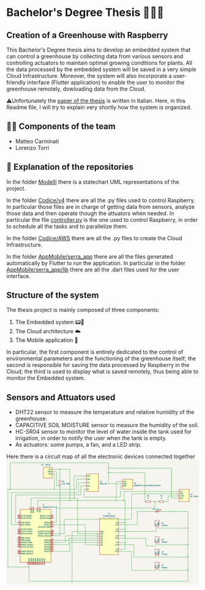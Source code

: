 # Bachelor's Degree Thesis 👨‍💻🌱
## Creation of a Greenhouse with Raspberry
This Bachelor's Degree thesis aims to develop an embedded system that can control a greenhouse by collecting data from various sensors and controlling actuators to maintain optimal growing conditions for plants. All the data processed by the embedded system will be saved in a very simple Cloud Infrastructure. Moreover, the system will also incorporate a user-friendly interface (Flutter application) to enable the user to monitor the greenhouse remotely, dowloading data from the Cloud.

⚠️Unfortunately the [paper of the thesis](/RelazioneTesi.pdf) is written in Italian. Here, in this Readme file, I will try to explain very shortly how the system is organized.

## 🧑‍💻 Components of the team
- Matteo Carminati
- Lorenzo Torri

## 📂 Explanation of the repositories
In the folder [Modelli](/Modelli) there is a statechart UML representations of the project. 

In the folder [Codice/v4](/Codice/v4) there are all the .py files used to control Raspberry. In particular those files are in charge of getting data from sensors, analyze those data and then operate though the attuators when needed.
In particular the file [controller.py](/Codice/v4/Controller.py) is the one used to control Raspberry, in order to schedule all the tasks and to parallelize them.

In the folder [Codice/AWS](/Codice/AWS) there are all the .py files to create the Cloud Infrastructure.

In the folder [AppMobile/serra_app](/AppMobile/serra_app) there are all the files generated automatically by Flutter to run the application. In particular in the folder [AppMobile/serra_app/lib](/AppMobile/serra_app/lib) there are all the .dart files used for the user interface.

## Structure of the system
The thesis project is mainly composed of three components:
1. The Embedded system 📟🌱
2. The Cloud architecture ☁️
3. The Mobile application 📲

In particular, the first component is entirely dedicated to the control of environmental parameters and the functioning of the greenhouse itself; the second is responsible for saving the data processed by Raspberry in the Cloud; the third is used to display what is saved remotely, thus being able to monitor the Embedded system.

## Sensors and Attuators used
- DHT22 sensor to measure the temperature and relative humidity of the greenhouse.
- CAPACITIVE SOIL MOISTURE sensor to measure the humidity of the soil.
- HC-SR04 sensor to monitor the level of water inside the tank used for irrigation, in order to notify the user when the tank is empty.
- As actuators: some pumps, a fan, and a LED strip.

Here there is a circuit map of all the electronic devices connected together
![Image](/Images/Circuits.png)
